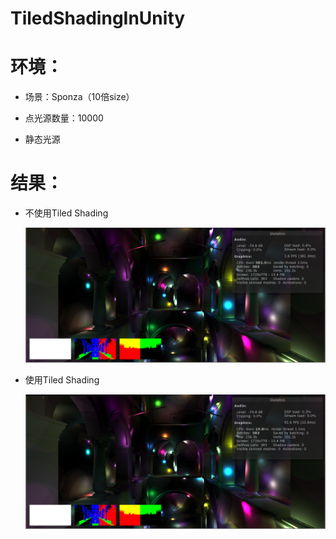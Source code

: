 # TiledShadingInUnity

# 环境：

- 场景：Sponza（10倍size）

- 点光源数量：10000

- 静态光源

# 结果：

+ 不使用Tiled Shading

  ![without_tiled_shading](Results\without_tiled_shading.png)

+ 使用Tiled Shading

  ![tiled_shading](Results\tiled_shading.png)